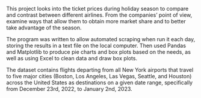 This project looks into the ticket prices during holiday season to compare and contrast between different airlines. From the companies’ point of view, examine ways that allow them to obtain more market share and to better take advantage of the season.

The program was written to allow automated scraping when run it each day, storing the results in a text file on the local computer. Then used Pandas and Matplotlib to produce pie charts and box plots based on the needs, as well as using Excel to clean data and draw box plots. 

The dataset contains flights departing from all New York airports that travel to five major cities (Boston, Los Angeles, Las Vegas, Seattle, and Houston) across the United States as destinations on a given date range, specifically from December 23rd, 2022, to January 2nd, 2023. 